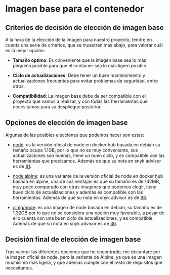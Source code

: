 # Imagen base para el contenedor

## Criterios de decisión de elección de imagen base

A la hora de la elección de la imagen para nuestro proyecto, tendre en cuenta una serie de criterios, que se muestran más abajo, para valorar cuál es la mejor opción:

- **Tamaño optimo**: Es conveniente que la imagen base sea lo más pequeña posible para que el container sea lo más ligero posible.

- **Ciclo de actualizaciones**:  Debe tener un buen mantenimiento y actualizaciones frecuentes para evitar problemas de seguridad, entre otros.

- **Compatibilidad**: La imagen base debe de ser compatible con el proyecto que vamos a realizar, y con todas las herramientas que necesitamos para su despliegue posterior.


## Opciones de elección de imagen base

Algunas de las posibles elecciones que podemos hacer son estas: 

* [node](https://hub.docker.com/_/node): es la versión oficial de node en docker hub basada en debian su tamaño ocupa 1.1GB, por lo que no es muy conveniente, sus actualizaciones son buenas, tiene un buen ciclo, y es compatible con las herramientas que precisamos. Además de que su nota en snyk advisor es de [81](https://snyk.io/advisor/npm-package/node).

* [node:alpine](https://hub.docker.com/_/alpine): es una variante de la versión oficial de node en docker hub basada en alpine, una de sus ventajas es que su tamaño es de 142MB, muy poco comparado con otras imagenes que podemos elegir, tiene buen ciclo de actualizaciones y además es compatible con las herramientas. Además de que su nota en snyk advisor es de [88](https://snyk.io/advisor/npm-package/alpinejs).

* [cimg/node](https://hub.docker.com/r/cimg/node): es una imagen de node basada en debian, su tamaño es de 1.32GB por lo que no se considera una opción muy favorable, a pesar de ello cuenta con una buen ciclo de actualizaciones, y es compatible. Además de que su nota en snyk advisor es de [36](https://snyk.io/advisor/npm-package/cimg-node).

## Decisión final de elección de imagen base

Tras valorar las diferentes opciones que he encontrado, me decantare por la imagen oficial de node, pero la variante de Alpine, ya que es una imagen muchisimo más ligera, y que además cumple con el resto de requisitos que necesitamos.